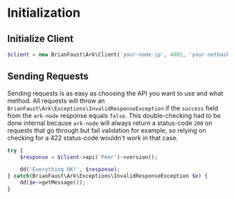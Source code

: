 # Initialization

## Initialize Client

```php
$client = new BrianFaust\Ark\Client('your-node-ip', 4001, 'your-nethash', 'your-version', 'nucleid-arkjs-path');
```

## Sending Requests

Sending requests is as easy as choosing the API you want to use and what method. All requests will throw an `BrianFaust\Ark\Exceptions\InvalidResponseException` if the `success` field from the `ark-node` response equals `false`. This double-checking had to be done internal because `ark-node` will always return a status-code `200` on requests that go through but fail validation for example, so relying on checking for a 422 status-code wouldn't work in that case.

```php
try {
    $response = $client->api('Peer')->version();

    dd('Everything OK!', $response);
} catch(BrianFaust\Ark\Exceptions\InvalidResponseException $e) {
    dd($e->getMessage());
}
```
